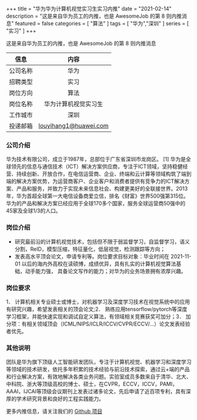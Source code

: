 +++
title = "华为华为计算机视觉实习生实习内推"
date = "2021-02-14"
description = "这是来自华为员工的内推，也是 AwesomeJob 的第 8 则内推消息"
featured = false
categories = [
    "算法"
]
tags = [
    "华为","深圳"
]
series = [
    "实习"
]
+++

这是来自华为员工的内推，也是 AwesomeJob 的第 8 则内推消息
<!--more-->

| 信息 | 内容 |
| :-----:| :----: |
| 公司名称 | 华为 |
| 招聘类型 | 实习 |
| 岗位方向 | 算法 |
| 岗位名称 | 华为计算机视觉实习生 |
| 工作城市 | 深圳 |
| 投递邮箱 | louyihang1@huawei.com |

### 公司介绍

华为技术有限公司，成立于1987年，总部位于广东省深圳市龙岗区。 [1]  华为是全球领先的信息与通信技术（ICT）解决方案供应商，专注于ICT领域，坚持稳健经营、持续创新、开放合作，在电信运营商、企业、终端和云计算等领域构筑了端到端的解决方案优势，为运营商客户、企业客户和消费者提供有竞争力的ICT解决方案、产品和服务，并致力于实现未来信息社会、构建更美好的全联接世界。2013年，华为首超全球第一大电信设备商爱立信，排名《财富》世界500强第315位。华为的产品和解决方案已经应用于全球170多个国家，服务全球运营商50强中的45家及全球1/3的人口。

### 岗位介绍

-  研究最前沿的计算机视觉技术，包括但不限于弱监督学习，自监督学习，语义分割，ReID，模型压缩，特征量化，低层视觉，检测跟踪等方向；
-  发表高水平顶会论文，申请专利等。岗位要求目标对象：毕业时间在 2021-11-01 以后的海内外高校在读硕博，成绩优异，具有扎实的计算机视觉算法基础，动手能力强， 具备论文写作的能力；对华为的业务场景拥有浓厚兴趣。

### 岗位要求

1． 计算机相关专业硕士或博士，对机器学习及深度学习技术在视觉系统中的应用有研究兴趣，希望发表相关的顶会论文;2． 熟练应用tensorflow/pytorch等深度学习框架，并能快速实现和调试自定义算法，有领域相关竞赛获奖可加分；3． 加分项：有相关领域顶会（ICML/NIPS/ICLR/ICCV/CVPR/ECCV/...）论文发表经验者优先。

### 其他说明

团队是华为旗下顶级人工智能研发团队，专注于计算机视觉、机器学习和深度学习等领域的技术研发，依托多年积累的技术经验与前沿技术探索，通过云+端的产品和行业解决方案，有效地解决各类业务问题。实验室成员多数来自于清华、北大、中科院、浙大等顶级高校的博士、硕士，在CVPR，ECCV，ICCV，PAMI，AAAI，IJCAI等顶级会议期刊上发表过诸多论文，先后申请了近百项专利，具有深厚的学术研究背景和良好的工程实践能力。

更多内推信息，请关注我们的 [Github 项目](https://github.com/Dikea/AwesomeJob)

